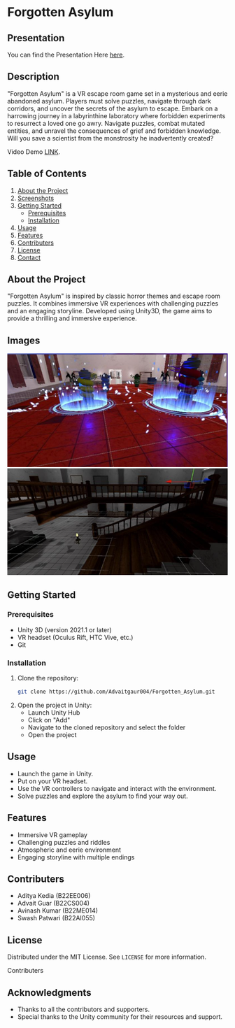 # Forgotten Asylum

## Presentation
You can find the Presentation Here [here](https://docs.google.com/presentation/d/1e6hWzZXTXxi_NivCwVh4dW9OGdz59_KS/edit#slide=id.p7).

## Description
"Forgotten Asylum" is a VR escape room game set in a mysterious and eerie abandoned asylum. Players must solve puzzles, navigate through dark corridors, and uncover the secrets of the asylum to escape.
Embark on a harrowing journey in a labyrinthine laboratory where forbidden experiments to resurrect a loved one go awry. Navigate puzzles, combat mutated entities, and unravel the consequences of grief and forbidden knowledge. Will you save a scientist from the monstrosity he inadvertently created?

Video Demo
[LINK](https://drive.google.com/file/d/1kLb-5CqftFCkcszPzs6QdeAtSSLo9IrN/view).

## Table of Contents

1. [About the Project](#about-the-project)
2. [Screenshots](#screenshots)
3. [Getting Started](#getting-started)
    - [Prerequisites](#prerequisites)
    - [Installation](#installation)
4. [Usage](#usage)
5. [Features](#features)
6. [Contributers](#contributing)
7. [License](#license)
8. [Contact](#contact)

## About the Project

"Forgotten Asylum" is inspired by classic horror themes and escape room puzzles. It combines immersive VR experiences with challenging puzzles and an engaging storyline. Developed using Unity3D, the game aims to provide a thrilling and immersive experience.

## Images

![Screenshot1](https://github.com/Advaitgaur004/Forgotten_Asylum/blob/main/media/Screenshot%202024-06-14%20193548.png)
![Screenshot2](https://github.com/Advaitgaur004/Forgotten_Asylum/blob/main/media/Screenshot%202024-06-14%20193636.png)

## Getting Started

### Prerequisites

- Unity 3D (version 2021.1 or later)
- VR headset (Oculus Rift, HTC Vive, etc.)
- Git

### Installation

1. Clone the repository:
    ```sh
    git clone https://github.com/Advaitgaur004/Forgotten_Asylum.git
    ```
2. Open the project in Unity:
    - Launch Unity Hub
    - Click on "Add"
    - Navigate to the cloned repository and select the folder
    - Open the project

## Usage

- Launch the game in Unity.
- Put on your VR headset.
- Use the VR controllers to navigate and interact with the environment.
- Solve puzzles and explore the asylum to find your way out.

## Features

- Immersive VR gameplay
- Challenging puzzles and riddles
- Atmospheric and eerie environment
- Engaging storyline with multiple endings

## Contributers

- Aditya Kedia (B22EE006)
- Advait Guar (B22CS004)
- Avinash Kumar (B22ME014)
- Swash Patwari (B22AI055)
  
## License

Distributed under the MIT License. See `LICENSE` for more information.

Contributers 

## Acknowledgments

- Thanks to all the contributors and supporters.
- Special thanks to the Unity community for their resources and support.

